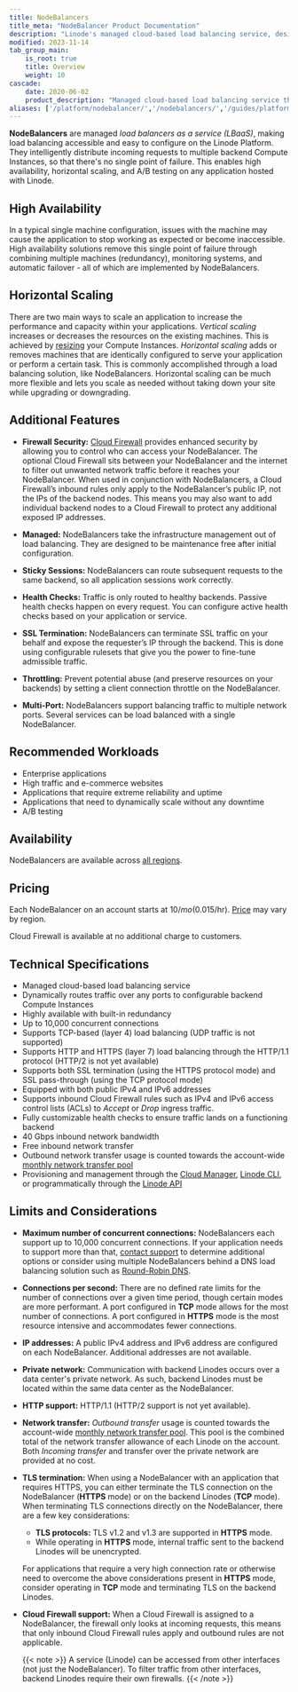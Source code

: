 ```yaml
---
title: NodeBalancers
title_meta: "NodeBalancer Product Documentation"
description: "Linode's managed cloud-based load balancing service, designed to provide high availability and horizontal scaling to any application."
modified: 2023-11-14
tab_group_main:
    is_root: true
    title: Overview
    weight: 10
cascade:
    date: 2020-06-02
    product_description: "Managed cloud-based load balancing service that provides high availability and horizontal scaling to any application."
aliases: ['/platform/nodebalancer/','/nodebalancers/','/guides/platform/nodebalancer/']
---
```


**NodeBalancers** are managed *load balancers as a service (LBaaS)*, making load balancing accessible and easy to configure on the Linode Platform. They intelligently distribute incoming requests to multiple backend Compute Instances, so that there's no single point of failure. This enables high availability, horizontal scaling, and A/B testing on any application hosted with Linode.

## High Availability

In a typical single machine configuration, issues with the machine may cause the application to stop working as expected or become inaccessible. High availability solutions remove this single point of failure through combining multiple machines (redundancy), monitoring systems, and automatic failover - all of which are implemented by NodeBalancers.

## Horizontal Scaling

There are two main ways to scale an application to increase the performance and capacity within your applications. *Vertical scaling* increases or decreases the resources on the existing machines. This is achieved by [resizing](/docs/products/compute/compute-instances/guides/resize/) your Compute Instances. *Horizontal scaling* adds or removes machines that are identically configured to serve your application or perform a certain task. This is commonly accomplished through a load balancing solution, like NodeBalancers. Horizontal scaling can be much more flexible and lets you scale as needed without taking down your site while upgrading or downgrading.

## Additional Features

- **Firewall Security:** [Cloud Firewall](/docs/products/networking/cloud-firewall/) provides enhanced security by allowing you to control who can access your NodeBalancer. The optional Cloud Firewall sits between your NodeBalancer and the internet to filter out unwanted network traffic before it reaches your NodeBalancer. When used in conjunction with NodeBalancers, a Cloud Firewall’s inbound rules only apply to the NodeBalancer’s public IP, not the IPs of the backend nodes. This means you may also want to add individual backend nodes to a Cloud Firewall to protect any additional exposed IP addresses.

- **Managed:** NodeBalancers take the infrastructure management out of load balancing. They are designed to be maintenance free after initial configuration.

- **Sticky Sessions:** NodeBalancers can route subsequent requests to the same backend, so all application sessions work correctly.

- **Health Checks:** Traffic is only routed to healthy backends. Passive health checks happen on every request. You can configure active health checks based on your application or service.

- **SSL Termination:** NodeBalancers can terminate SSL traffic on your behalf and expose the requester’s IP through the backend. This is done using configurable rulesets that give you the power to fine-tune admissible traffic.

- **Throttling:** Prevent potential abuse (and preserve resources on your backends) by setting a client connection throttle on the NodeBalancer.

- **Multi-Port:** NodeBalancers support balancing traffic to multiple network ports. Several services can be load balanced with a single NodeBalancer.

## Recommended Workloads

- Enterprise applications
- High traffic and e-commerce websites
- Applications that require extreme reliability and uptime
- Applications that need to dynamically scale without any downtime
- A/B testing

## Availability

NodeBalancers are available across [all regions](https://www.linode.com/global-infrastructure/).

## Pricing

Each NodeBalancer on an account starts at $10/mo ($0.015/hr). [Price](https://www.linode.com/pricing/) may vary by region.

Cloud Firewall is available at no additional charge to customers.

## Technical Specifications

- Managed cloud-based load balancing service
- Dynamically routes traffic over any ports to configurable backend Compute Instances
- Highly available with built-in redundancy
- Up to 10,000 concurrent connections
- Supports TCP-based (layer 4) load balancing (UDP traffic is not supported)
- Supports HTTP and HTTPS (layer 7) load balancing through the HTTP/1.1 protocol (HTTP/2 is not yet available)
- Supports both SSL termination (using the HTTPS protocol mode) and SSL pass-through (using the TCP protocol mode)
- Equipped with both public IPv4 and IPv6 addresses
- Supports inbound Cloud Firewall rules such as IPv4 and IPv6 access control lists (ACLs) to *Accept* or *Drop* ingress traffic.
- Fully customizable health checks to ensure traffic lands on a functioning backend
- 40 Gbps inbound network bandwidth
- Free inbound network transfer
- Outbound network transfer usage is counted towards the account-wide [monthly network transfer pool](/docs/products/platform/get-started/guides/network-transfer/)
- Provisioning and management through the [Cloud Manager](https://cloud.linode.com/), [Linode CLI](https://www.linode.com/products/cli/), or programmatically through the [Linode API](https://www.linode.com/products/linode-api/)

## Limits and Considerations

- **Maximum number of concurrent connections:** NodeBalancers each support up to 10,000 concurrent connections. If your application needs to support more than that, [contact support](https://www.linode.com/support/) to determine additional options or consider using multiple NodeBalancers behind a DNS load balancing solution such as [Round-Robin DNS](/docs/guides/setting-up-round-robin-dns/).
- **Connections per second:** There are no defined rate limits for the number of connections over a given time period, though certain modes are more performant. A port configured in **TCP** mode allows for the most number of connections. A port configured in **HTTPS** mode is the most resource intensive and accommodates fewer connections.
- **IP addresses:** A public IPv4 address and IPv6 address are configured on each NodeBalancer. Additional addresses are not available.
- **Private network:** Communication with backend Linodes occurs over a data center's private network. As such, backend Linodes must be located within the same data center as the NodeBalancer.
- **HTTP support:** HTTP/1.1 (HTTP/2 support is not yet available).
- **Network transfer:** *Outbound transfer* usage is counted towards the account-wide [monthly network transfer pool](/docs/products/platform/get-started/guides/network-transfer/). This pool is the combined total of the network transfer allowance of each Linode on the account. Both *Incoming transfer* and transfer over the private network are provided at no cost.
- **TLS termination:** When using a NodeBalancer with an application that requires HTTPS, you can either terminate the TLS connection on the NodeBalancer (**HTTPS** mode) or on the backend Linodes (**TCP** mode). When terminating TLS connections directly on the NodeBalancer, there are a few key considerations:
    - **TLS protocols:** TLS v1.2 and v1.3 are supported in **HTTPS** mode.
    - While operating in **HTTPS** mode, internal traffic sent to the backend Linodes will be unencrypted.

    For applications that require a very high connection rate or otherwise need to overcome the above considerations present in **HTTPS** mode, consider operating in **TCP** mode and terminating TLS on the backend Linodes.

- **Cloud Firewall support:** When a Cloud Firewall is assigned to a NodeBalancer, the firewall only looks at incoming requests, this means that only inbound Cloud Firewall rules apply and outbound rules are not applicable.

    {{< note >}}
    A service (Linode) can be accessed from other interfaces (not just the NodeBalancer). To filter traffic from other interfaces, backend Linodes require their own firewalls.
    {{< /note >}}